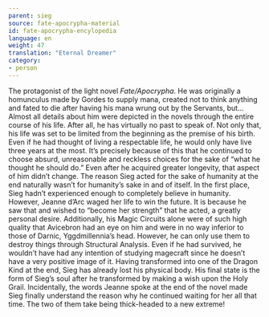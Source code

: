 ```yaml
---
parent: sieg
source: fate-apocrypha-material
id: fate-apocrypha-encylopedia
language: en
weight: 47
translation: "Eternal Dreamer"
category:
- person
---
```


The protagonist of the light novel *Fate/Apocrypha*. He was originally a homunculus made by Gordes to supply mana, created not to think anything and fated to die after having his mana wrung out by the Servants, but… Almost all details about him were depicted in the novels through the entire course of his life. After all, he has virtually no past to speak of.
Not only that, his life was set to be limited from the beginning as the premise of his birth. Even if he had thought of living a respectable life, he would only have live three years at the most. It’s precisely because of this that he continued to choose absurd, unreasonable and reckless choices for the sake of “what he thought he should do.”
Even after he acquired greater longevity, that aspect of him didn’t change. The reason Sieg acted for the sake of humanity at the end naturally wasn’t for humanity’s sake in and of itself. In the first place, Sieg hadn’t experienced enough to completely believe in humanity.
However, Jeanne d’Arc waged her life to win the future. It is because he saw that and wished to “become her strength” that he acted, a greatly personal desire.
Additionally, his Magic Circuits alone were of such high quality that Avicebron had an eye on him and were in no way inferior to those of Darnic, Yggdmillennia’s head. However, he can only use them to destroy things through Structural Analysis. Even if he had survived, he wouldn’t have had any intention of studying magecraft since he doesn’t have a very positive image of it.
Having transformed into one of the Dragon Kind at the end, Sieg has already lost his physical body. His final state is the form of Sieg’s soul after he transformed by making a wish upon the Holy Grail.
Incidentally, the words Jeanne spoke at the end of the novel made Sieg finally understand the reason why he continued waiting for her all that time. The two of them take being thick-headed to a new extreme!
